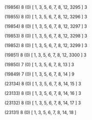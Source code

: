 (19856) 8 (0) [ 1, 3, 5, 6, 7, 8, 12, 3295 ] 3 


(19855) 8 (0) [ 1, 3, 5, 6, 7, 8, 12, 3296 ] 3 


(19854) 8 (0) [ 1, 3, 5, 6, 7, 8, 12, 3297 ] 3 


(19853) 8 (0) [ 1, 3, 5, 6, 7, 8, 12, 3298 ] 3 


(19852) 8 (0) [ 1, 3, 5, 6, 7, 8, 12, 3299 ] 3 


(19851) 8 (0) [ 1, 3, 5, 6, 7, 8, 12, 3300 ] 3 


(19850) 7 (0) [ 1, 3, 5, 6, 7, 8, 13 ] 3 


(19849) 7 (0) [ 1, 3, 5, 6, 7, 8, 14 ] 9 


(23134) 8 (0) [ 1, 3, 5, 6, 7, 8, 14, 15 ] 3 


(23133) 8 (0) [ 1, 3, 5, 6, 7, 8, 14, 16 ] 3 


(23132) 8 (0) [ 1, 3, 5, 6, 7, 8, 14, 17 ] 3 


(23131) 8 (0) [ 1, 3, 5, 6, 7, 8, 14, 18 ]  

